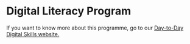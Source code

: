 # Digital Literacy Program

If you want to know more about this programme, go to our [Day-to-Day Digital Skills website. ](https://codeyourfuture.io/dds/)
